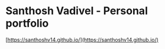 # Santhosh Vadivel - Personal portfolio

[https://santhoshv14.github.io/](https://santhoshv14.github.io/)
